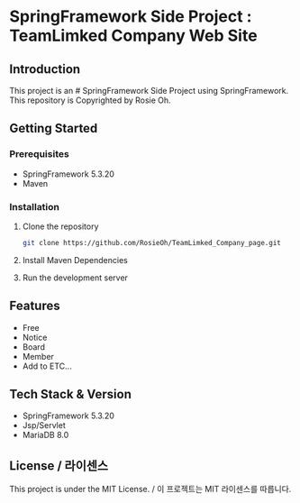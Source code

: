 # SpringFramework Side Project : TeamLimked Company Web Site

## Introduction

This project is an # SpringFramework Side Project using SpringFramework. This repository is Copyrighted by Rosie Oh.

## Getting Started

### Prerequisites

-   SpringFramework 5.3.20
-   Maven

### Installation

1. Clone the repository

    ```bash
    git clone https://github.com/RosieOh/TeamLimked_Company_page.git
    ```

2. Install Maven Dependencies



3. Run the development server

## Features

-   Free
-   Notice
-   Board
-   Member
-   Add to ETC...

## Tech Stack & Version

-   SpringFramework 5.3.20
-   Jsp/Servlet
-   MariaDB 8.0

## License / 라이센스

This project is under the MIT License. / 이 프로젝트는 MIT 라이센스를 따릅니다.
